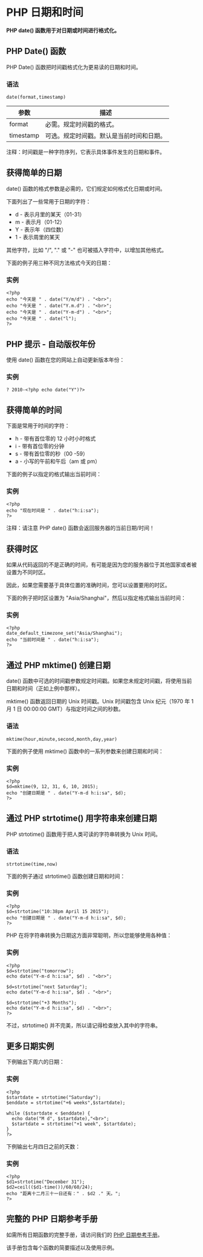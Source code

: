 
# PHP 日期和时间




**PHP date() 函数用于对日期或时间进行格式化。**

## PHP Date() 函数

PHP Date() 函数把时间戳格式化为更易读的日期和时间。

### 语法

```
date(format,timestamp)
```

| 参数 | 描述 |
| --- | --- |
| format | 必需。规定时间戳的格式。 |
| timestamp | 可选。规定时间戳。默认是当前时间和日期。 |

注释：时间戳是一种字符序列，它表示具体事件发生的日期和事件。

## 获得简单的日期

date() 函数的格式参数是必需的，它们规定如何格式化日期或时间。

下面列出了一些常用于日期的字符：

*   d - 表示月里的某天（01-31）
*   m - 表示月（01-12）
*   Y - 表示年（四位数）
*   1 - 表示周里的某天

其他字符，比如 "/", "." 或 "-" 也可被插入字符中，以增加其他格式。

下面的例子用三种不同方法格式今天的日期：

### 实例

```
<?php
echo "今天是 " . date("Y/m/d") . "<br>";
echo "今天是 " . date("Y.m.d") . "<br>";
echo "今天是 " . date("Y-m-d") . "<br>";
echo "今天是 " . date("l");
?>

```



## PHP 提示 - 自动版权年份

使用 date() 函数在您的网站上自动更新版本年份：

### 实例

```
? 2010-<?php echo date("Y")?>
```



## 获得简单的时间

下面是常用于时间的字符：

*   h - 带有首位零的 12 小时小时格式
*   i - 带有首位零的分钟
*   s - 带有首位零的秒（00 -59）
*   a - 小写的午前和午后（am 或 pm）

下面的例子以指定的格式输出当前时间：

### 实例

```
<?php
echo "现在时间是 " . date("h:i:sa");
?>

```



注释：请注意 PHP date() 函数会返回服务器的当前日期/时间！

## 获得时区

如果从代码返回的不是正确的时间，有可能是因为您的服务器位于其他国家或者被设置为不同时区。

因此，如果您需要基于具体位置的准确时间，您可以设置要用的时区。

下面的例子把时区设置为 "Asia/Shanghai"，然后以指定格式输出当前时间：

### 实例

```
<?php
date_default_timezone_set("Asia/Shanghai");
echo "当前时间是 " . date("h:i:sa");
?>

```



## 通过 PHP mktime() 创建日期

date() 函数中可选的时间戳参数规定时间戳。如果您未规定时间戳，将使用当前日期和时间（正如上例中那样）。

mktime() 函数返回日期的 Unix 时间戳。Unix 时间戳包含 Unix 纪元（1970 年 1 月 1 日 00:00:00 GMT）与指定时间之间的秒数。

### 语法

```
mktime(hour,minute,second,month,day,year)
```

下面的例子使用 mktime() 函数中的一系列参数来创建日期和时间：

### 实例

```
<?php
$d=mktime(9, 12, 31, 6, 10, 2015);
echo "创建日期是 " . date("Y-m-d h:i:sa", $d);
?>

```



## 通过 PHP strtotime() 用字符串来创建日期

PHP strtotime() 函数用于把人类可读的字符串转换为 Unix 时间。

### 语法

```
strtotime(time,now)
```

下面的例子通过 strtotime() 函数创建日期和时间：

### 实例

```
<?php
$d=strtotime("10:38pm April 15 2015");
echo "创建日期是 " . date("Y-m-d h:i:sa", $d);
?>

```



PHP 在将字符串转换为日期这方面非常聪明，所以您能够使用各种值：

### 实例

```
<?php
$d=strtotime("tomorrow");
echo date("Y-m-d h:i:sa", $d) . "<br>";

$d=strtotime("next Saturday");
echo date("Y-m-d h:i:sa", $d) . "<br>";

$d=strtotime("+3 Months");
echo date("Y-m-d h:i:sa", $d) . "<br>";
?>

```



不过，strtotime() 并不完美，所以请记得检查放入其中的字符串。

## 更多日期实例

下例输出下周六的日期：

### 实例

```
<?php
$startdate = strtotime("Saturday");
$enddate = strtotime("+6 weeks",$startdate);

while ($startdate < $enddate) {
  echo date("M d", $startdate),"<br>";
  $startdate = strtotime("+1 week", $startdate);
}
?>

```



下例输出七月四日之前的天数：

### 实例

```
<?php
$d1=strtotime("December 31");
$d2=ceil(($d1-time())/60/60/24);
echo "距离十二月三十一日还有：" . $d2 ." 天。";
?>

```



## 完整的 PHP 日期参考手册

如需所有日期函数的完整手册，请访问我们的 [PHP 日期参考手册](/php/php_ref_date.asp "PHP Date / Time 函数")。

该手册包含每个函数的简要描述以及使用示例。





